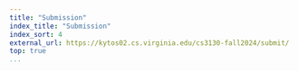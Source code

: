 ```yaml
---
title: "Submission"
index_title: "Submission"
index_sort: 4
external_url: https://kytos02.cs.virginia.edu/cs3130-fall2024/submit/
top: true
...
```


